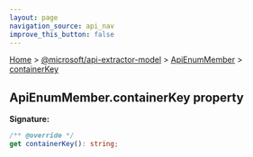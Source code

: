 ```yaml
---
layout: page
navigation_source: api_nav
improve_this_button: false
---
```



[Home](./index.md) &gt; [@microsoft/api-extractor-model](./api-extractor-model.md) &gt; [ApiEnumMember](./api-extractor-model.apienummember.md) &gt; [containerKey](./api-extractor-model.apienummember.containerkey.md)

## ApiEnumMember.containerKey property


<b>Signature:</b>

```typescript
/** @override */
get containerKey(): string;
```
